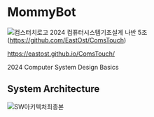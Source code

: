 # MommyBot
![컴스터치로고](https://github.com/user-attachments/assets/9f6b91c8-3a8d-401b-821b-306be505f2b5)
2024 컴퓨터시스템기초설계 나반 5조
(https://github.com/EastOst/ComsTouch)

https://eastost.github.io/ComsTouch/

2024 Computer System Design Basics
## System Architecture
![SW아키텍처최종본](https://github.com/user-attachments/assets/86181a2d-b90b-4428-87e2-1c07f09c76c7)

